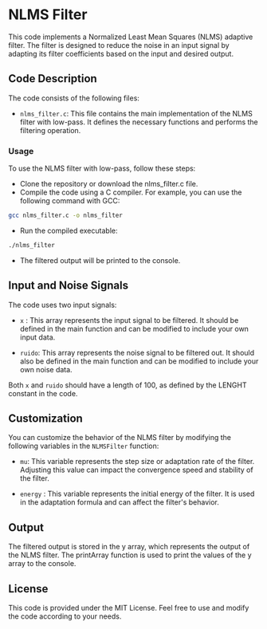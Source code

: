 # NLMS Filter 
This code implements a Normalized Least Mean Squares (NLMS) adaptive filter. The filter is designed to reduce the noise in an input signal by adapting its filter coefficients based on the input and desired output.

## Code Description
The code consists of the following files:

- `nlms_filter.c`: This file contains the main implementation of the NLMS filter with low-pass. It defines the necessary functions and performs the filtering operation.

### Usage
To use the NLMS filter with low-pass, follow these steps:

- Clone the repository or download the nlms_filter.c file.
- Compile the code using a C compiler. For example, you can use the following command with GCC:
 ```bash
 gcc nlms_filter.c -o nlms_filter
 ```
- Run the compiled executable:

```bash
./nlms_filter
```
- The filtered output will be printed to the console.

## Input and Noise Signals
The code uses two input signals:

- `x` : This array represents the input signal to be filtered. It should be defined in the main function and can be modified to include your own input data.

- `ruido`: This array represents the noise signal to be filtered out. It should also be defined in the main function and can be modified to include your own noise data.

Both `x` and `ruido` should have a length of 100, as defined by the LENGHT constant in the code.

## Customization
You can customize the behavior of the NLMS filter by modifying the following variables in the `NLMSFilter` function:

- `mu`: This variable represents the step size or adaptation rate of the filter. Adjusting this value can impact the convergence speed and stability of the filter.

- `energy` : This variable represents the initial energy of the filter. It is used in the adaptation formula and can affect the filter's behavior.

## Output
The filtered output is stored in the y array, which represents the output of the NLMS filter. The printArray function is used to print the values of the y array to the console.

## License
This code is provided under the MIT License. Feel free to use and modify the code according to your needs.
